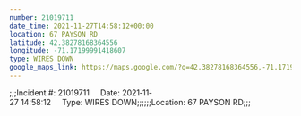 ```yaml
---
number: 21019711
date_time: 2021-11-27T14:58:12+00:00
location: 67 PAYSON RD
latitude: 42.38278168364556
longitude: -71.17199991418607
type: WIRES DOWN
google_maps_link: https://maps.google.com/?q=42.38278168364556,-71.17199991418607
---
```


;;;Incident #: 21019711     Date: 2021‐11‐27 14:58:12     Type: WIRES DOWN;;;;;;Location: 67 PAYSON RD;;;
